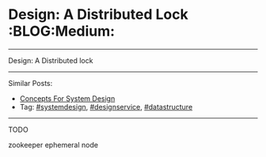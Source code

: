 # Design: A Distributed Lock     :BLOG:Medium:


---

Design: A Distributed lock  

---

Similar Posts:  
-   [Concepts For System Design](https://brain.dennyzhang.com/design-concept)
-   Tag: [#systemdesign](https://brain.dennyzhang.com/tag/systemdesign), [#designservice](https://brain.dennyzhang.com/tag/designservice), [#datastructure](https://brain.dennyzhang.com/tag/datastructure)

---

TODO  

zookeeper ephemeral node